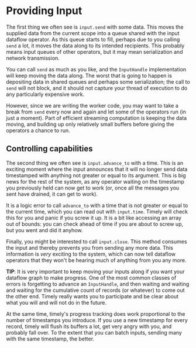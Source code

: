 # Providing Input

The first thing we often see is `input.send` with some data. This moves the supplied data from the current scope into a queue shared with the input dataflow operator. As this queue starts to fill, perhaps due to you calling `send` a lot, it moves the data along to its intended recipients. This probably means input queues of other operators, but it may mean serialization and network transmission.

You can call `send` as much as you like, and the `InputHandle` implementation will keep moving the data along. The worst that is going to happen is depositing data in shared queues and perhaps some serialization; the call to `send` will not block, and it should not capture your thread of execution to do any particularly expensive work.

However, since we are writing the worker code, you may want to take a break from `send` every now and again and let some of the operators run (in just a moment). Part of efficient streaming computation is keeping the data moving, and building up only relatively small buffers before giving the operators a chance to run.

## Controlling capabilities

The second thing we often see is `input.advance_to` with a time. This is an exciting moment where the input announces that it will no longer send data timestamped with anything not greater or equal to its argument. This is big news for the rest of the system, as any operator waiting on the timestamp you previously held can now get to work (or, once all the messages you sent have drained, it can get to work).

It is a logic error to call `advance_to` with a time that is not greater or equal to the current time, which you can read out with `input.time`. Timely will check this for you and panic if you screw it up. It is a bit like accessing an array out of bounds: you can check ahead of time if you are about to screw up, but you went and did it anyhow.

Finally, you might be interested to call `input.close`. This method consumes the input and thereby prevents you from sending any more data. This information is *very* exciting to the system, which can now tell dataflow operators that they won't be hearing much of anything from you any more.

**TIP**: It is very important to keep moving your inputs along if you want your dataflow graph to make progress. One of the most common classes of errors is forgetting to advance an `InputHandle`, and then waiting and waiting and waiting for the cumulative count of records (or whatever) to come out the other end. Timely really wants you to participate and be clear about what you will and will not do in the future.

At the same time, timely's progress tracking does work proportional to the number of timestamps you introduce. If you use a new timestamp for every record, timely will flush its buffers a lot, get very angry with you, and probably fall over. To the extent that you can batch inputs, sending many with the same timestamp, the better.
